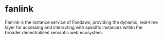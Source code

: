 # fanlink
Fanlink is the instance service of Fandaws, providing the dynamic, real-time layer for accessing and interacting with specific instances within the broader decentralized semantic web ecosystem.
